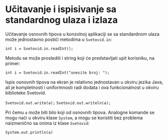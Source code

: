 # Učitavanje i ispisivanje sa standardnog ulaza i izlaza

Učitavanje osnovnih tipova u konzolnoj aplikaciji se sa standardnom
ulaza može jednostavno postići metodima u `Svetovid.in`:

`int i = Svetovid.in.readInt();`

Metodu se može proslediti i string koji će predstavljati upit
korisniku, na primer:

`int i = Svetovid.in.readInt("unesite broj: ");`

Ispis osnovnih tipova na ekran je relativno jednostavan u okviru
jezika Java, ali je kompletnosti i uniformnosti radi dodata i ova
funkcionalnost u okviru biblioteke Svetovid.

`Svetovid.out.write(a);`
`Svetovid.out.writeln(a);`

Pri čemu `a` može biti bilo koji od osnovnih tipova. Analogne komande
se mogu naći u okviru klase `System`, a mogu se koristiti bez problema
naizmenično sa onima iz klase `Svetovid`: 

`System.out.println(a)`